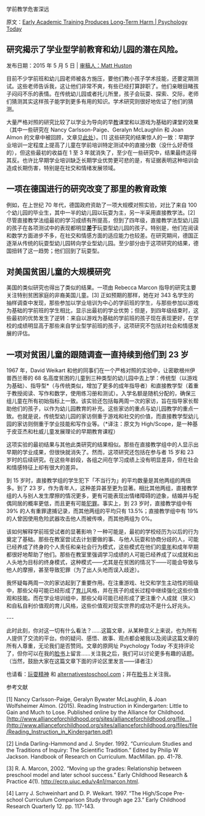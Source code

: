 学前教学危害深远

原文：[Early Academic Training Produces Long-Term Harm | Psychology Today](https://www.psychologytoday.com/us/blog/freedom-learn/201505/early-academic-training-produces-long-term-harm)

## 研究揭示了学业型学前教育和幼儿园的潜在风险。

发布日期：2015 年 5 月 5 日 | [审稿人：Matt Huston](https://www.psychologytoday.com/us/docs/editorial-process)

目前不少学前班和幼儿园老师被各方施压，要他们教小孩子学术技能，还要定期测试。这些老师告诉我，这让他们非常不爽，有些已经打算辞职了。他们亲眼目睹孩子闷闷不乐的表情。在传统幼儿园或者托儿所里，孩子会玩耍、探索、交际，老师们猜测其实这样孩子能学到更多有用的知识。学术研究则很好地佐证了他们的猜测。

大量严格对照的研究比较了以学业为导向的早[教](https://www.psychologytoday.com/us/basics/education)课堂和以游戏为基础的课堂的效果（其中一些研究在 Nancy Carlsson-Paige、Geralyn McLaughlin 和 Joan Almon 的文章中被回顾，文章见[此处](http://www.allianceforchildhood.org/sites/allianceforchildhood.org/files/file/Reading_Instruction_in_Kindergarten.pdf)）。[1] 这些研究的结果惊人的一致：早期学业培训一定程度上提高了儿童在学前培训特定测试中的直接分数（没什么好奇怪的），但这些最初的收益在 1 至 3 年就消失了，至少在一些研究中，结果最终适得其反。也许比早期学业培训缺乏长期学业优势更可悲的是，有证据表明这种培训会造成长期伤害，特别是在社交和情绪发展领域。

## 一项在德国进行的研究改变了那里的教育政策

例如，在上世纪 70 年代，德国政府资助了一项大规模对照实验，对比了来自 100 个幼儿园的毕业生，其中一半的幼儿园以玩耍为主，另一半采用直接教学法。[2] 尽管直接教学法组最初的学习成绩有所提高，但到了四年级，直接教学法型幼儿园的孩子在各项测试中的表现都明显**差于**玩耍型幼儿园的孩子。特别是，他们在阅读和数学方面进步不多，在社交和情感方面的适应能力也较差。在研究期间，德国正逐渐从传统的玩耍型幼儿园转向学业型幼儿园。至少部分由于这项研究的结果，德国扭转了这一趋势；他们回到了玩耍型。

## 对美国贫困儿童的大规模研究

美国的类似研究也得出了类似的结果。一项由 Rebecca Marcon 指导的研究主要关注特别贫困家庭的非裔美国儿童。[3] 正如预期的那样，她在对 343 名学生的抽样调查中发现，那些参加以学业培训为中心的学前班的学生，与那些参加以游戏为基础的学前班的学生相比，显示出最初的学业优势；但是，到四年级结束时，这些最初的优势发生了逆转：来自以游戏为基础的学前班的孩子现在表现更好，在学校的成绩明显高于那些来自学业型学前班的孩子，这项研究不包括对社会和情感发展的评估。

## 一项对贫困儿童的跟随调查一直持续到他们到 23 岁

1967 年，David Weikart 和他的同事们在一个严格对照的实验中，让密歇根州伊普西兰蒂的 68 名高度贫困的儿童到三种类型的幼儿园中去上学：传统型（以游戏为基础）、指导型\*（与传统类似，增加了更多的成年指导者）和直接教学型（着重于教授阅读、写作和数学，使用练习册和测试）。入学名额是随机分配的，确保三组儿童在所有初始指标上一致。该实验还包括每两周一次的家访，旨在指导家长帮助他们的孩子，以作为幼儿园教育的补充。这些家访的重点与幼儿园教学的重点一致。也就是说，传统型幼儿园的家访侧重于游戏和社交的价值，而直接教学型幼儿园的家访则侧重于学业技能和写作业等。（\*译注：原文为 High/Scope，是一种基于皮亚杰和杜威儿童发展理论的早期教育课程）

这项实验的最初结果与其他此类研究的结果相似。那些在直接教学组中的人显示出早期的学业成果，但很快就消失了。然而，这项研究还包括在参与者 15 岁和 23 岁时的后续研究。在这些年龄段，各组之间在学习成绩上没有明显差异，但在社会和情感特征上却有很大的差异。

到 15 岁时，直接教学组的学生犯下「不当行为」的平均数量是其他两组的两倍多。到了 23 岁，作为青年人，这种差异甚至更为显著。相比其他两组，直接教学组的人与别人发生摩擦的情况更多，更有可能表现出情绪障碍的迹象，结婚并与配偶同居的概率更低，而且更有可能[犯罪](https://www.psychologytoday.com/us/basics/law-and-crime)。事实上，到 23 岁时，直接教学组中有 39% 的人有重罪逮捕记录，而其他两组的平均只有 13.5%；直接教学组中有 19% 的人曾因使用危险武器攻击他人而被传唤，而其他两组为 0%。

该如何解释学前班受试者的显著影响？一种可能是，最初的学校经历为以后的行为奠定了基础。那些在教室尝试去计划要做的事、与他人玩耍和协商分歧的人，可能已经养成了终身的个人责任和亲社会行为模式，这些模式在他们的[童年](https://www.psychologytoday.com/us/basics/child-development)和成年早期都很好地帮助了他们。那些在教室里强调学习成绩的人可能已经养成了以成就和出人头地为目标的终身模式，这种模式——尤其是在贫困的情况下——可能会导致与他人的摩擦，甚至导致犯罪（为了出人头地而误入歧途）。

我怀疑每两周一次的家访起到了重要作用。在注重游戏、社交和学生主动性的班级中，那些父母可能已经形成了[育儿](https://www.psychologytoday.com/us/basics/parenting)风格，并在孩子的成长过程中继续强化这些价值观和技能。而在学业培训组中，那些父母可能已经形成了更注重个人成就（狭义）和自私自利价值观的育儿风格，这些价值观对现实世界的成功不是什么好兆头。

\---

此时此刻，你对这一切有什么看法？……这篇文章，从某种意义上来说，也为所有人提供了交流的平台。你的疑问、感悟、故事、观点都会被我以及阅读这篇文章的所有人尊重，无论我们是否赞同。文章的原网址 Psychology Today 不支持评论了，但你可以在我的[脸书](https://www.facebook.com/peter.gray.3572)上留言……关注我之后，我们可以讨论更多有趣的话题。（当然，鼓励大家在这篇文章下面的评论区里发言——译者注）

也请看：[玩耍精神](http://www.amazon.com/Free-Learn-Unleashing-Instinct-Self-Reliant/dp/0465084990/ref=sr_1_1?s=books&ie=UTF8&qid=1440592828&sr=1-1&keywords=peter+gray+free+to+learn) 和 [alternativestoschool.com](http://alternativestoschool.com/)；并在[脸书](https://www.facebook.com/peter.gray.3572)上关注我。

参考文献

[1] Nancy Carlsson-Paige, Geralyn Bywater McLaughlin, & Joan Wolfsheimer Almon. (2015). Reading Instruction in Kindergarten: Little to Gain and Much to Lose. Published online by the Alliance for Childhood. [http://www.allianceforchildhood.org/sites/allianceforchildhood.org/file…](http://www.allianceforchildhood.org/sites/allianceforchildhood.org/files/file/Reading_Instruction_in_Kindergarten.pdf)

[2] Linda Darling-Hammond and J. Snyder. 1992. “Curriculum Studies and the Traditions of Inquiry: The Scientific Tradition.” Edited by Philip W Jackson. Handbook of Research on Curriculum. MacMillan. pp. 41-78.

[3] R. A. Marcon, 2002. “Moving up the grades: Relationship between preschool model and later school success.” Early Childhood Research & Practice 4(1). http://ecrp.uiuc.edu/v4n1/marcon.html.

[4] Larry J. Schweinhart and D. P. Weikart. 1997. “The High/Scope Pre- school Curriculum Comparison Study through age 23.” Early Childhood Research Quarterly 12. pp. 117-143.